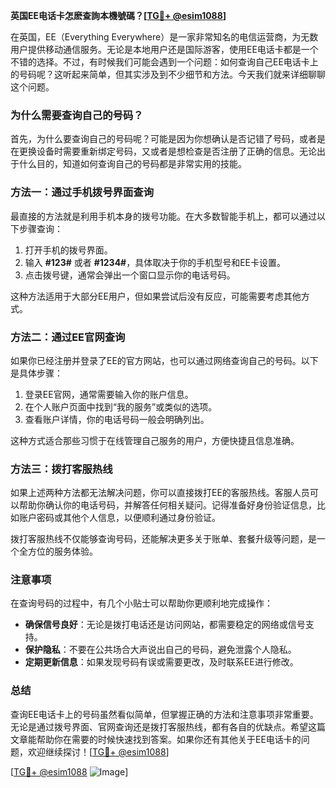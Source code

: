 **英国EE电话卡怎麽查詢本機號碼？[[TG💪+ @esim1088](https://t.me/s/esim1088)]**

在英国，EE（Everything Everywhere）是一家非常知名的电信运营商，为无数用户提供移动通信服务。无论是本地用户还是国际游客，使用EE电话卡都是一个不错的选择。不过，有时候我们可能会遇到一个问题：如何查询自己EE电话卡上的号码呢？这听起来简单，但其实涉及到不少细节和方法。今天我们就来详细聊聊这个问题。

### 为什么需要查询自己的号码？

首先，为什么要查询自己的号码呢？可能是因为你想确认是否记错了号码，或者是在更换设备时需要重新绑定号码，又或者是想检查是否注册了正确的信息。无论出于什么目的，知道如何查询自己的号码都是非常实用的技能。

### 方法一：通过手机拨号界面查询

最直接的方法就是利用手机本身的拨号功能。在大多数智能手机上，都可以通过以下步骤查询：

1. 打开手机的拨号界面。
2. 输入 **#123#** 或者 **#1234#**，具体取决于你的手机型号和EE卡设置。
3. 点击拨号键，通常会弹出一个窗口显示你的电话号码。

这种方法适用于大部分EE用户，但如果尝试后没有反应，可能需要考虑其他方式。

### 方法二：通过EE官网查询

如果你已经注册并登录了EE的官方网站，也可以通过网络查询自己的号码。以下是具体步骤：

1. 登录EE官网，通常需要输入你的账户信息。
2. 在个人账户页面中找到“我的服务”或类似的选项。
3. 查看账户详情，你的电话号码一般会明确列出。

这种方式适合那些习惯于在线管理自己服务的用户，方便快捷且信息准确。

### 方法三：拨打客服热线

如果上述两种方法都无法解决问题，你可以直接拨打EE的客服热线。客服人员可以帮助你确认你的电话号码，并解答任何相关疑问。记得准备好身份验证信息，比如账户密码或其他个人信息，以便顺利通过身份验证。

拨打客服热线不仅能够查询号码，还能解决更多关于账单、套餐升级等问题，是一个全方位的服务体验。

### 注意事项

在查询号码的过程中，有几个小贴士可以帮助你更顺利地完成操作：

- **确保信号良好**：无论是拨打电话还是访问网站，都需要稳定的网络或信号支持。
- **保护隐私**：不要在公共场合大声说出自己的号码，避免泄露个人隐私。
- **定期更新信息**：如果发现号码有误或需要更改，及时联系EE进行修改。

### 总结

查询EE电话卡上的号码虽然看似简单，但掌握正确的方法和注意事项非常重要。无论是通过拨号界面、官网查询还是拨打客服热线，都有各自的优缺点。希望这篇文章能帮助你在需要的时候快速找到答案。如果你还有其他关于EE电话卡的问题，欢迎继续探讨！[[TG💪+ @esim1088](https://t.me/s/esim1088)]

[[TG💪+ @esim1088](https://t.me/s/esim1088) ![Image](https://i.postimg.cc/4NQfJmqS/Snipaste-2025-05-13-00-14-12.png)]